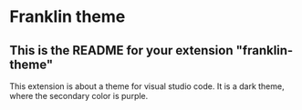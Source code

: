 # Franklin theme 
## This is the README for your extension "franklin-theme"
This extension is about a theme for visual studio code.
It is a dark theme, where the secondary color is purple.